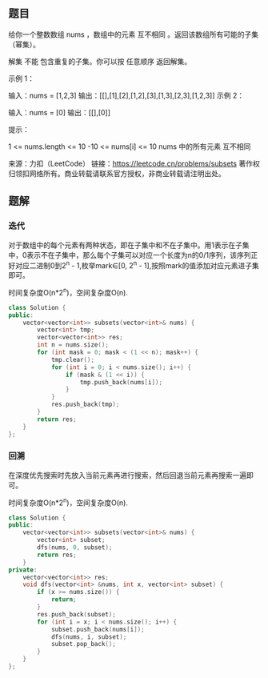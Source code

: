 ## 题目

给你一个整数数组 nums ，数组中的元素 互不相同 。返回该数组所有可能的子集（幂集）。

解集 不能 包含重复的子集。你可以按 任意顺序 返回解集。

 

示例 1：

输入：nums = [1,2,3]
输出：[[],[1],[2],[1,2],[3],[1,3],[2,3],[1,2,3]]
示例 2：

输入：nums = [0]
输出：[[],[0]]


提示：

1 <= nums.length <= 10
-10 <= nums[i] <= 10
nums 中的所有元素 互不相同

来源：力扣（LeetCode）
链接：https://leetcode.cn/problems/subsets
著作权归领扣网络所有。商业转载请联系官方授权，非商业转载请注明出处。

## 题解

### 迭代

对于数组中的每个元素有两种状态，即在子集中和不在子集中。用1表示在子集中，0表示不在子集中，那么每个子集可以对应一个长度为n的0/1序列，该序列正好对应二进制0到2<sup>n</sup> - 1,枚举mark∈[0, 2<sup>n</sup> - 1],按照mark的值添加对应元素进子集即可。

时间复杂度O(n*2<sup>n</sup>)，空间复杂度O(n).

```c++
class Solution {
public:
    vector<vector<int>> subsets(vector<int>& nums) {
        vector<int> tmp;
        vector<vector<int>> res;
        int n = nums.size();
        for (int mask = 0; mask < (1 << n); mask++) {
            tmp.clear();
            for (int i = 0; i < nums.size(); i++) {
                if (mask & (1 << i)) {
                    tmp.push_back(nums[i]);
                }
            }
            res.push_back(tmp);
        }
        return res;
    }
};
```

### 回溯

在深度优先搜索时先放入当前元素再进行搜索，然后回退当前元素再搜索一遍即可。

时间复杂度O(n*2<sup>n</sup>)，空间复杂度O(n).

```c++
class Solution {
public:
    vector<vector<int>> subsets(vector<int>& nums) {
        vector<int> subset;
        dfs(nums, 0, subset);
        return res;
    }
private:
    vector<vector<int>> res;
    void dfs(vector<int> &nums, int x, vector<int> subset) {
        if (x >= nums.size()) {
            return;
        }
        res.push_back(subset);
        for (int i = x; i < nums.size(); i++) {
            subset.push_back(nums[i]);
            dfs(nums, i, subset);
            subset.pop_back();
        }
    }
};
```

